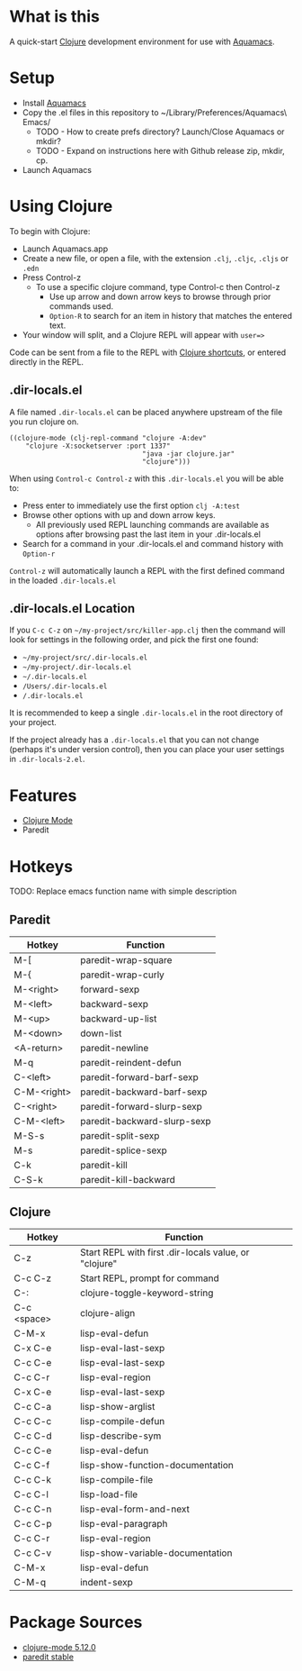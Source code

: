 # What is this

A quick-start [Clojure](https://clojure.org) development environment for use with [Aquamacs](https://aquamacs.org).

# Setup

* Install [Aquamacs](https://aquamacs.org)
* Copy the .el files in this repository to ~/Library/Preferences/Aquamacs\ Emacs/
  * TODO - How to create prefs directory? Launch/Close Aquamacs or mkdir?
  * TODO - Expand on instructions here with Github release zip, mkdir, cp.
* Launch Aquamacs

# Using Clojure

To begin with Clojure:

* Launch Aquamacs.app
* Create a new file, or open a file, with the extension `.clj`, `.cljc`, `.cljs` or `.edn`
* Press Control-z
  * To use a specific clojure command, type Control-c then Control-z
    * Use up arrow and down arrow keys to browse through prior commands used.
    * `Option-R` to search for an item in history that matches the entered text.
* Your window will split, and a Clojure REPL will appear with `user=>`

Code can be sent from a file to the REPL with [Clojure shortcuts](#clojure), or entered directly in the REPL.

## .dir-locals.el

A file named `.dir-locals.el` can be placed anywhere upstream of the file you run clojure on.

~~~
((clojure-mode (clj-repl-command "clojure -A:dev"
    "clojure -X:socketserver :port 1337"
				                 "java -jar clojure.jar"
				                 "clojure")))
~~~

When using `Control-c Control-z` with this `.dir-locals.el` you will be able to:

* Press enter to immediately use the first option `clj -A:test`
* Browse other options with up and down arrow keys.
  * All previously used REPL launching commands are available as options after browsing past the last item in your .dir-locals.el
* Search for a command in your .dir-locals.el and command history with `Option-r`

`Control-z` will automatically launch a REPL with the first defined command in the loaded `.dir-locals.el`

## .dir-locals.el Location

If you `C-c C-z` on `~/my-project/src/killer-app.clj` then the command will look for settings in the following order, and pick the first one found:

* `~/my-project/src/.dir-locals.el`
* `~/my-project/.dir-locals.el`
* `~/.dir-locals.el`
* `/Users/.dir-locals.el`
* `/.dir-locals.el`

It is recommended to keep a single `.dir-locals.el` in the root directory of your project.

If the project already has a `.dir-locals.el` that you can not change (perhaps it's under version control), then you can place your user settings in `.dir-locals-2.el`.

# Features

* [Clojure Mode](https://github.com/clojure-emacs/clojure-mode)
* Paredit

# Hotkeys

TODO: Replace emacs function name with simple description

## Paredit

| Hotkey        | Function                    |
| ---           | ---                         |
| M-[           | paredit-wrap-square         |
| M-{           | paredit-wrap-curly          |
| M-\<right\>   | forward-sexp                |
| M-\<left\>    | backward-sexp               |
| M-\<up\>      | backward-up-list            |
| M-\<down\>    | down-list                   |
| \<A-return\>  | paredit-newline             |
| M-q           | paredit-reindent-defun      |
| C-\<left\>    | paredit-forward-barf-sexp   |
| C-M-\<right\> | paredit-backward-barf-sexp  |
| C-\<right\>   | paredit-forward-slurp-sexp  |
| C-M-\<left\>  | paredit-backward-slurp-sexp |
| M-S-s         | paredit-split-sexp          |
| M-s           | paredit-splice-sexp         |
| C-k           | paredit-kill                |
| C-S-k         | paredit-kill-backward       |


## Clojure
     
| Hotkey        | Function                                              |
| ---           | ---                                                   |
| C-z           | Start REPL with first .dir-locals value, or "clojure" |
| C-c C-z       | Start REPL, prompt for command                        |
| C-:           | clojure-toggle-keyword-string                         |
| C-c \<space\> | clojure-align                                         |
| C-M-x         | lisp-eval-defun                                       |
| C-x C-e       | lisp-eval-last-sexp                                   |
| C-c C-e       | lisp-eval-last-sexp                                   |
| C-c C-r       | lisp-eval-region                                      |
| C-x C-e       | lisp-eval-last-sexp                                   |
| C-c C-a       | lisp-show-arglist                                     |
| C-c C-c       | lisp-compile-defun                                    |
| C-c C-d       | lisp-describe-sym                                     |
| C-c C-e       | lisp-eval-defun                                       |
| C-c C-f       | lisp-show-function-documentation                      |
| C-c C-k       | lisp-compile-file                                     |
| C-c C-l       | lisp-load-file                                        |
| C-c C-n       | lisp-eval-form-and-next                               |
| C-c C-p       | lisp-eval-paragraph                                   |
| C-c C-r       | lisp-eval-region                                      |
| C-c C-v       | lisp-show-variable-documentation                      |
| C-M-x         | lisp-eval-defun                                       |
| C-M-q         | indent-sexp                                           |

# Package Sources

* [clojure-mode 5.12.0](https://github.com/clojure-emacs/clojure-mode/releases/tag/5.12.0)
* [paredit stable](http://mumble.net/~campbell/git/paredit.git/)
